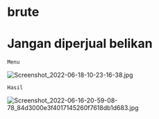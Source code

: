 # brute
# Jangan diperjual belikan

``Menu``

![Screenshot_2022-06-18-10-23-16-38.jpg](https://user-images.githubusercontent.com/96907156/174421016-f22899c7-76de-4576-8c65-917c5affbcb7.jpg)

``Hasil``

![Screenshot_2022-06-16-20-59-08-78_84d3000e3f4017145260f7618db1d683.jpg](https://user-images.githubusercontent.com/96907156/174421059-ff294bed-5748-46a6-98ce-fcf4e5cea2a1.jpg)
